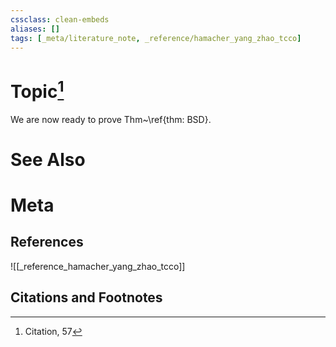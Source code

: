 ```yaml
---
cssclass: clean-embeds
aliases: []
tags: [_meta/literature_note, _reference/hamacher_yang_zhao_tcco]
---
```

# Topic[^1]





We are now ready to prove Thm~\ref{thm: BSD}. 







# See Also

# Meta
## References
![[_reference_hamacher_yang_zhao_tcco]]


## Citations and Footnotes
[^1]: Citation, 57
